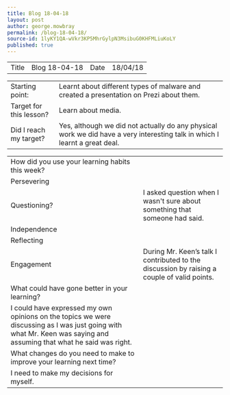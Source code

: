 ```yaml
---
title: Blog 18-04-18
layout: post
author: george.mowbray
permalink: /blog-18-04-18/
source-id: 1lyKY1QA-wVkr3KP5MhrGylpN3MsibuG0KHFMLiuKoLY
published: true
---
```

<table>
  <tr>
    <td>Title</td>
    <td>Blog 18-04-18</td>
    <td>Date</td>
    <td>18/04/18</td>
  </tr>
</table>


<table>
  <tr>
    <td>Starting point:</td>
    <td>Learnt about different types of malware and created a presentation on Prezi about them.</td>
  </tr>
  <tr>
    <td>Target for this lesson?</td>
    <td>Learn about media.</td>
  </tr>
  <tr>
    <td>Did I reach my target? </td>
    <td>Yes, although we did not actually do any physical work we did have a very interesting talk in which I learnt a great deal.</td>
  </tr>
</table>


<table>
  <tr>
    <td>How did you use your learning habits this week?</td>
    <td></td>
  </tr>
  <tr>
    <td>Persevering</td>
    <td></td>
  </tr>
  <tr>
    <td>Questioning?</td>
    <td>I asked question when I wasn't sure about something that someone had said.</td>
  </tr>
  <tr>
    <td>Independence</td>
    <td></td>
  </tr>
  <tr>
    <td>Reflecting</td>
    <td></td>
  </tr>
  <tr>
    <td>Engagement</td>
    <td>During Mr. Keen’s talk I contributed to the discussion by raising a couple of valid points. </td>
  </tr>
  <tr>
    <td>What could have gone better in your learning?</td>
    <td></td>
  </tr>
  <tr>
    <td>I could have expressed my own opinions on the topics we were discussing as I was just going with what Mr. Keen was saying and assuming that what he said was right.</td>
    <td></td>
  </tr>
  <tr>
    <td>What changes do you need to make to improve your learning next time?</td>
    <td></td>
  </tr>
  <tr>
    <td>I need to make my decisions for myself.</td>
    <td></td>
  </tr>
</table>


